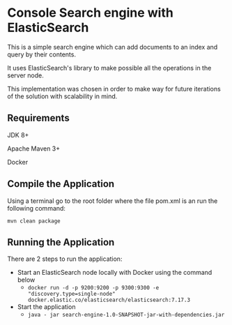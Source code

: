 # Console Search engine with ElasticSearch
This is a simple search engine which can add documents to an index and query by their contents.

It uses ElasticSearch's library to make possible all the operations in the server node. 

This implementation was chosen in order to make way for future iterations of the solution with scalability in mind. 
## Requirements
JDK 8+

Apache Maven 3+

Docker

## Compile the Application
Using a terminal go to the root folder where the file pom.xml is an run the following command:
```
mvn clean package
```
## Running the Application
There are 2 steps to run the application:
- Start an ElasticSearch node locally with Docker using the command below
  - ```docker run -d -p 9200:9200 -p 9300:9300 -e "discovery.type=single-node" docker.elastic.co/elasticsearch/elasticsearch:7.17.3```
- Start the application
  - ```java - jar search-engine-1.0-SNAPSHOT-jar-with-dependencies.jar```
